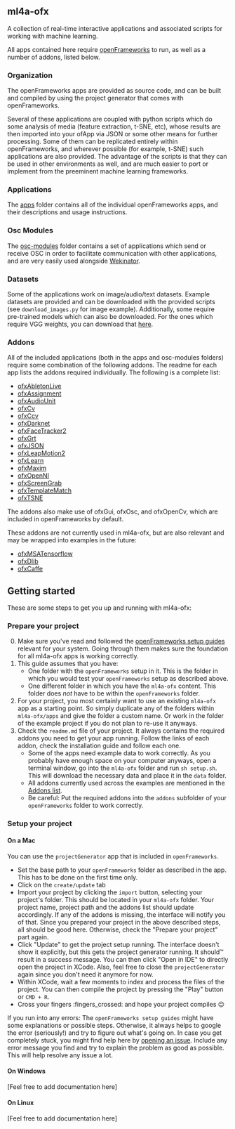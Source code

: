 ## ml4a-ofx

A collection of real-time interactive applications and associated scripts for working with machine learning. 

All apps contained here require [openFrameworks](http://www.openframeworks.cc) to run, as well as a number of addons, listed below.

### Organization

The openFrameworks apps are provided as source code, and can be built and compiled by using the project generator that comes with openFrameworks.

Several of these applications are coupled with python scripts which do some analysis of media (feature extraction, t-SNE, etc), whose results are then imported into your ofApp via JSON or some other means for further processing. Some of them can be replicated entirely within openFrameworks, and wherever possible (for example, t-SNE) such applications are also provided. The advantage of the scripts is that they can be used in other environments as well, and are much easier to port or implement from the preeminent machine learning frameworks. 

### Applications

The [apps](https://github.com/ml4a/ml4a-ofx/tree/master/apps) folder contains all of the individual openFrameworks apps, and their descriptions and usage instructions.

### Osc Modules

The [osc-modules](https://github.com/ml4a/ml4a-ofx/tree/master/osc-modules) folder contains a set of applications which send or receive OSC in order to facilitate communication with other applications, and are very easily used alongside [Wekinator](http://www.wekinator.org). 

### Datasets

Some of the applications work on image/audio/text datasets. Example datasets are provided and can be downloaded with the provided scripts (see `download_images.py` for image example). Additionally, some require pre-trained models which can also be downloaded. For the ones which require VGG weights, you can download that [here](https://drive.google.com/file/d/0Bz7KyqmuGsilT0J5dmRCM0ROVHc/view?usp=sharing).

### Addons

All of the included applications (both in the apps and osc-modules folders) require some combination of the following addons. The readme for each app lists the addons required individually. The following is a complete list: 
- [ofxAbletonLive](https://github.com/genekogan/ofxAbletonLive)
- [ofxAssignment](https://github.com/kylemcdonald/ofxAssignment)
- [ofxAudioUnit](https://github.com/admsyn/ofxAudioUnit)
- [ofxCv](https://github.com/kylemcdonald/ofxCv)
- [ofxCcv](https://github.com/kylemcdonald/ofxCcv)
- [ofxDarknet](https://github.com/mrzl/ofxDarknet)
- [ofxFaceTracker2](https://github.com/HalfdanJ/ofxFaceTracker2)
- [ofxGrt](https://github.com/nickgillian/ofxGrt)
- [ofxJSON](https://github.com/jeffcrouse/ofxJSON)
- [ofxLeapMotion2](https://github.com/genekogan/ofxLeapMotion2)
- [ofxLearn](https://github.com/genekogan/ofxLearn)
- [ofxMaxim](https://github.com/falcon4ever/ofxMaxim)
- [ofxOpenNI](https://github.com/gameoverhack/ofxOpenNI)
- [ofxScreenGrab](https://github.com/genekogan/ofxScreenGrab)
- [ofxTemplateMatch](https://github.com/genekogan/ofxTemplateMatching)
- [ofxTSNE](https://github.com/genekogan/ofxTSNE)

The addons also make use of ofxGui, ofxOsc, and ofxOpenCv, which are included in openFrameworks by default.

These addons are not currently used in ml4a-ofx, but are also relevant and may be wrapped into examples in the future: 
- [ofxMSATensorflow](https://github.com/memo/ofxMSATensorFlow)
- [ofxDlib](https://github.com/bakercp/ofxDlib)
- [ofxCaffe](https://github.com/Geekrick88/ofxCaffe)

## Getting started

These are some steps to get you up and running with ml4a-ofx:

### Prepare your project

0. Make sure you've read and followed the [openFrameworks setup guides](http://openframeworks.cc/download/) relevant for your system. Going through them makes sure the foundation for all ml4a-ofx apps is working correctly.
1. This guide assumes that you have:
   - One folder with the `openFrameworks` setup in it. This is the folder in which you would test your `openFrameworks` setup as described above.
   - One different folder in which you have the `ml4a-ofx` content. This folder does *not* have to be within the `openFrameworks` folder.
1. For your project, you most certainly want to use an existing `ml4a-ofx` app as a starting point. So simply duplicate any of the folders within `ml4a-ofx/apps` and give the folder a custom name. Or work in the folder of the example project if you do not plan to re-use it anyways.
1. Check the `readme.md` file of your project. It always contains the required addons you need to get your app running. Follow the links of each addon, check the installation guide and follow each one.
   - Some of the apps need example data to work correctly. As you probably have enough space on your computer anyways, open a terminal window, go into the `ml4a-ofx` folder and run `sh setup.sh`. This will download the necessary data and place it in the `data` folder.
   - All addons currently used across the examples are mentioned in the [Addons list](#addons).
   - Be careful: Put the required addons into the `addons` subfolder of your `openFrameworks` folder to work correctly.

### Setup your project

#### On a Mac

You can use the `projectGenerator` app that is included in `openFrameworks`.

- Set the base path to your `openFrameworks` folder as described in the app. This has to be done on the first time only.
- Click on the `create/update` tab
- Import your project by clicking the `import` button, selecting your project's folder. This should be located in your `ml4a-ofx` folder. Your project name, project path and the addons list should update accordingly. If any of the addons is missing, the interface will notify you of that. Since you prepared your project in the above described steps, all should be good here. Otherwise, check the "Prepare your project" part again.
- Click "Update" to get the project setup running. The interface doesn't show it explicitly, but this gets the project generator running. It should™ result in a success message. You can then click "Open in IDE" to directly open the project in XCode. Also, feel free to close the `projectGenerator` again since you don't need it anymore for now.
- Within XCode, wait a few moments to index and process the files of the project. You can then compile the project by pressing the "Play" button or `CMD + R`.
- Cross your fingers :fingers_crossed: and hope your project compiles :wink:

If you run into any errors: The `openFrameworks setup guides` might have some explanations or possible steps. Otherwise, it always helps to google the error (seriously!) and try to figure out what's going on. In case you get completely stuck, you might find help here by [opening an issue](https://github.com/ml4a/ml4a-ofx/issues/new). Include any error message you find and try to explain the problem as good as possible. This will help resolve any issue a lot.

#### On Windows

[Feel free to add documentation here]

#### On Linux

[Feel free to add documentation here]